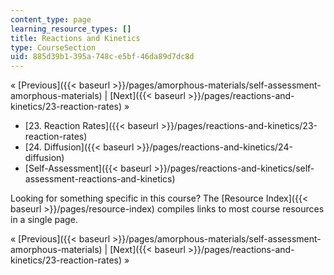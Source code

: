 ```yaml
---
content_type: page
learning_resource_types: []
title: Reactions and Kinetics
type: CourseSection
uid: 885d39b1-395a-748c-e5bf-46da89d7dc8d
---
```


« [Previous]({{< baseurl >}}/pages/amorphous-materials/self-assessment-amorphous-materials) | [Next]({{< baseurl >}}/pages/reactions-and-kinetics/23-reaction-rates) »

*   [23\. Reaction Rates]({{< baseurl >}}/pages/reactions-and-kinetics/23-reaction-rates)
*   [24\. Diffusion]({{< baseurl >}}/pages/reactions-and-kinetics/24-diffusion)
*   [Self-Assessment]({{< baseurl >}}/pages/reactions-and-kinetics/self-assessment-reactions-and-kinetics)

Looking for something specific in this course? The [Resource Index]({{< baseurl >}}/pages/resource-index) compiles links to most course resources in a single page.

« [Previous]({{< baseurl >}}/pages/amorphous-materials/self-assessment-amorphous-materials) | [Next]({{< baseurl >}}/pages/reactions-and-kinetics/23-reaction-rates) »